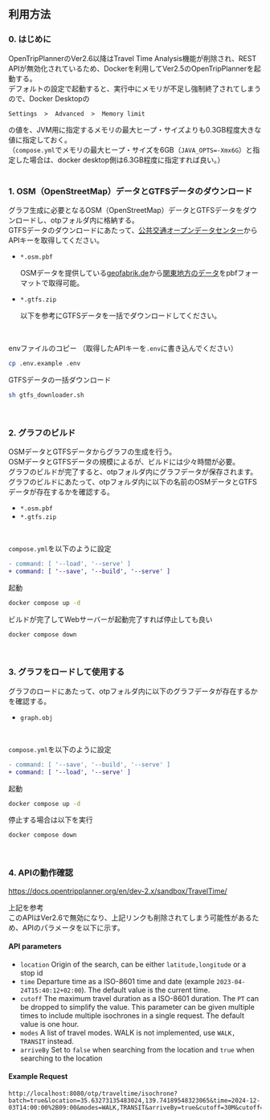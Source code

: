 ## 利用方法

### 0. はじめに

OpenTripPlannerのVer2.6以降はTravel Time Analysis機能が削除され、REST APIが無効化されているため、Dockerを利用してVer2.5のOpenTripPlannerを起動する。<br>
デフォルトの設定で起動すると、実行中にメモリが不足し強制終了されてしまうので、Docker Desktopの<br>
```
Settings  >  Advanced  >  Memory limit
```
の値を、JVM用に指定するメモリの最大ヒープ・サイズよりも0.3GB程度大きな値に指定しておく。<br>
（`compose.yml`でメモリの最大ヒープ・サイズを6GB（`JAVA_OPTS=-Xmx6G`）と指定した場合は、docker desktop側は6.3GB程度に指定すれば良い。）<br>
<br>

### 1. OSM（OpenStreetMap）データとGTFSデータのダウンロード
グラフ生成に必要となるOSM（OpenStreetMap）データとGTFSデータをダウンロードし、otpフォルダ内に格納する。<br>
GTFSデータのダウンロードにあたって、[公共交通オープンデータセンター](https://developer.odpt.org/)からAPIキーを取得してください。<br>

- `*.osm.pbf`

    OSMデータを提供している[geofabrik.de](https://download.geofabrik.de/)から[関東地方のデータ](https://download.geofabrik.de/asia/japan/kanto.html)をpbfフォーマットで取得可能。
    
- `*.gtfs.zip`

    以下を参考にGTFSデータを一括でダウンロードしてください。

<br>

envファイルのコピー （取得したAPIキーを`.env`に書き込んでください）
```sh
cp .env.example .env
```

GTFSデータの一括ダウンロード
```sh
sh gtfs_downloader.sh
```
<br>

### 2. グラフのビルド
OSMデータとGTFSデータからグラフの生成を行う。<br>
OSMデータとGTFSデータの規模によるが、ビルドには少々時間が必要。<br>
グラフのビルドが完了すると、otpフォルダ内にグラフデータが保存されます。<br>
グラフのビルドにあたって、otpフォルダ内に以下の名前のOSMデータとGTFSデータが存在するかを確認する。<br>

- `*.osm.pbf`
- `*.gtfs.zip`

<br>

`compose.yml`を以下のように設定
```diff
- command: [ '--load', '--serve' ]
+ command: [ '--save', '--build', '--serve' ]
```

起動
```sh
docker compose up -d
```

ビルドが完了してWebサーバーが起動完了すれば停止しても良い
```sh
docker compose down
```
<br>

### 3. グラフをロードして使用する
グラフのロードにあたって、otpフォルダ内に以下のグラフデータが存在するかを確認する。<br>

- `graph.obj`

<br>

`compose.yml`を以下のように設定
```diff
- command: [ '--save', '--build', '--serve' ]
+ command: [ '--load', '--serve' ]
```

起動
```sh
docker compose up -d
```

停止する場合は以下を実行
```sh
docker compose down
```
<br>

### 4. APIの動作確認

https://docs.opentripplanner.org/en/dev-2.x/sandbox/TravelTime/

上記を参考<br>
このAPIはVer2.6で無効になり、上記リンクも削除されてしまう可能性があるため、APIのパラメータを以下に示す。<br>

#### API parameters

- `location` Origin of the search, can be either `latitude,longitude` or a stop id
- `time` Departure time as a ISO-8601 time and date (example `2023-04-24T15:40:12+02:00`). The default value is the current time.
- `cutoff` The maximum travel duration as a ISO-8601 duration. The `PT` can be dropped to simplify the value. This parameter can be given multiple times to include multiple isochrones in a single request. The default value is one hour.
- `modes` A list of travel modes. WALK is not implemented, use `WALK, TRANSIT` instead.
- `arriveBy` Set to `false` when searching from the location and `true` when searching to the location

#### Example Request

```
http://localhost:8080/otp/traveltime/isochrone?batch=true&location=35.63273135483024,139.74189548323065&time=2024-12-03T14:00:00%2B09:00&modes=WALK,TRANSIT&arriveBy=true&cutoff=30M&cutoff=60M
```
